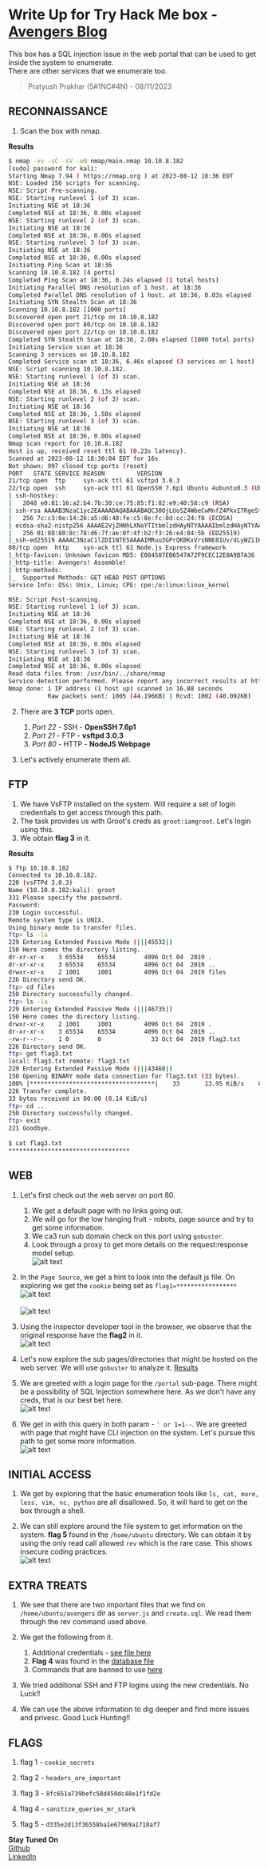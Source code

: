 # Write Up for Try Hack Me box - [Avengers Blog](https://tryhackme.com/room/avengers)

This box has a SQL injection issue in the web portal that can be used to get inside the system to enumerate.\
There are other services that we enumerate too. 

> Pratyush Prakhar (5#1NC#4N) - 08/11/2023


## RECONNAISSANCE

1. Scan the box with nmap.

**Results**

```bash
$ nmap -vv -sC -sV -oN nmap/main.nmap 10.10.8.182 
[sudo] password for kali: 
Starting Nmap 7.94 ( https://nmap.org ) at 2023-08-12 18:36 EDT
NSE: Loaded 156 scripts for scanning.
NSE: Script Pre-scanning.
NSE: Starting runlevel 1 (of 3) scan.
Initiating NSE at 18:36
Completed NSE at 18:36, 0.00s elapsed
NSE: Starting runlevel 2 (of 3) scan.
Initiating NSE at 18:36
Completed NSE at 18:36, 0.00s elapsed
NSE: Starting runlevel 3 (of 3) scan.
Initiating NSE at 18:36
Completed NSE at 18:36, 0.00s elapsed
Initiating Ping Scan at 18:36
Scanning 10.10.8.182 [4 ports]
Completed Ping Scan at 18:36, 0.24s elapsed (1 total hosts)
Initiating Parallel DNS resolution of 1 host. at 18:36
Completed Parallel DNS resolution of 1 host. at 18:36, 0.03s elapsed
Initiating SYN Stealth Scan at 18:36
Scanning 10.10.8.182 [1000 ports]
Discovered open port 21/tcp on 10.10.8.182
Discovered open port 80/tcp on 10.10.8.182
Discovered open port 22/tcp on 10.10.8.182
Completed SYN Stealth Scan at 18:36, 2.08s elapsed (1000 total ports)
Initiating Service scan at 18:36
Scanning 3 services on 10.10.8.182
Completed Service scan at 18:36, 6.46s elapsed (3 services on 1 host)
NSE: Script scanning 10.10.8.182.
NSE: Starting runlevel 1 (of 3) scan.
Initiating NSE at 18:36
Completed NSE at 18:36, 6.13s elapsed
NSE: Starting runlevel 2 (of 3) scan.
Initiating NSE at 18:36
Completed NSE at 18:36, 1.50s elapsed
NSE: Starting runlevel 3 (of 3) scan.
Initiating NSE at 18:36
Completed NSE at 18:36, 0.00s elapsed
Nmap scan report for 10.10.8.182
Host is up, received reset ttl 61 (0.23s latency).
Scanned at 2023-08-12 18:36:04 EDT for 16s
Not shown: 997 closed tcp ports (reset)
PORT   STATE SERVICE REASON         VERSION
21/tcp open  ftp     syn-ack ttl 61 vsftpd 3.0.3
22/tcp open  ssh     syn-ack ttl 61 OpenSSH 7.6p1 Ubuntu 4ubuntu0.3 (Ubuntu Linux; protocol 2.0)
| ssh-hostkey: 
|   2048 e0:81:16:a2:b4:7b:30:ce:75:85:f1:82:e9:40:58:c9 (RSA)
| ssh-rsa AAAAB3NzaC1yc2EAAAADAQABAAABAQC30OjLUoSZ4WbeCwMnfZ4PkvI7RgeStulMTQT/tAThTnTmaqt+fQgq8iRKgf+9L7rVSQqW9jUK3O01vwea4BGxQRd47+vjdq0oYlefSvBAhmb9UGlJjXOc//AlYgnPRo4mczv/z8Q04+ztP7NyxKWKBxAqJjmRYIvpMvm7ka5bLogDiSCUmOS80GYOhY181Uo4PQYxJ/+tcwkXbDg3JcZMv66e4Vo8sXkb/s4xYcRO1V/QlyKspHvcqsbixWnEiXfZhmsi5e1NtIgJx1SKqgExjAgjO/Helw9eBs+bAI6DQWFQvyGNOmivBBm/hdDHsPhJtLE573um96Xx28qdjEV1
|   256 7c:c3:0e:14:26:a5:d6:48:fe:c5:8e:fc:0d:cc:24:f8 (ECDSA)
| ecdsa-sha2-nistp256 AAAAE2VjZHNhLXNoYTItbmlzdHAyNTYAAAAIbmlzdHAyNTYAAABBBBB70Zhi9T1y1ZU23nbD9vV4Vs8Vl4axVqgDDafvgTxZLOG8cQ03rHVOTuJ9siIlcAHZ/J1wlC11eO0yF5ZrqTE=
|   256 01:88:80:8c:78:d6:7f:ae:0f:4f:b2:f3:26:e4:84:5b (ED25519)
|_ssh-ed25519 AAAAC3NzaC1lZDI1NTE5AAAAIMRuu3GPrQKBKxVrsNNE81Uv/dLyWZi1HRB3093zcw8p
80/tcp open  http    syn-ack ttl 61 Node.js Express framework
|_http-favicon: Unknown favicon MD5: E084507EB6547A72F9CEC12E0A9B7A36
|_http-title: Avengers! Assemble!
| http-methods: 
|_  Supported Methods: GET HEAD POST OPTIONS
Service Info: OSs: Unix, Linux; CPE: cpe:/o:linux:linux_kernel

NSE: Script Post-scanning.
NSE: Starting runlevel 1 (of 3) scan.
Initiating NSE at 18:36
Completed NSE at 18:36, 0.00s elapsed
NSE: Starting runlevel 2 (of 3) scan.
Initiating NSE at 18:36
Completed NSE at 18:36, 0.00s elapsed
NSE: Starting runlevel 3 (of 3) scan.
Initiating NSE at 18:36
Completed NSE at 18:36, 0.00s elapsed
Read data files from: /usr/bin/../share/nmap
Service detection performed. Please report any incorrect results at https://nmap.org/submit/ .
Nmap done: 1 IP address (1 host up) scanned in 16.88 seconds
           Raw packets sent: 1005 (44.196KB) | Rcvd: 1002 (40.092KB)
```

2. There are **3 TCP** ports open. 
	1. *Port 22* - SSH - **OpenSSH 7.6p1**
	2. *Port 21* - FTP - **vsftpd 3.0.3**
	3. *Port 80* - HTTP - **NodeJS Webpage**

3. Let's actively enumerate them all.


## FTP

1. We have VsFTP installed on the system. Will require a set of login credentials to get access through this path.
2. The task provides us with Groot's creds as `groot:iamgroot`. Let's login using this.
3. We obtain **flag 3** in it.

**Results**
```bash
$ ftp 10.10.8.182                                            
Connected to 10.10.8.182.
220 (vsFTPd 3.0.3)
Name (10.10.8.182:kali): groot
331 Please specify the password.
Password: 
230 Login successful.
Remote system type is UNIX.
Using binary mode to transfer files.
ftp> ls -la
229 Entering Extended Passive Mode (|||45532|)
150 Here comes the directory listing.
dr-xr-xr-x    3 65534    65534        4096 Oct 04  2019 .
dr-xr-xr-x    3 65534    65534        4096 Oct 04  2019 ..
drwxr-xr-x    2 1001     1001         4096 Oct 04  2019 files
226 Directory send OK.
ftp> cd files
250 Directory successfully changed.
ftp> ls -la
229 Entering Extended Passive Mode (|||46735|)
150 Here comes the directory listing.
drwxr-xr-x    2 1001     1001         4096 Oct 04  2019 .
dr-xr-xr-x    3 65534    65534        4096 Oct 04  2019 ..
-rw-r--r--    1 0        0              33 Oct 04  2019 flag3.txt
226 Directory send OK.
ftp> get flag3.txt
local: flag3.txt remote: flag3.txt
229 Entering Extended Passive Mode (|||43468|)
150 Opening BINARY mode data connection for flag3.txt (33 bytes).
100% |***********************************|    33       13.95 KiB/s    00:00 ETA
226 Transfer complete.
33 bytes received in 00:00 (0.14 KiB/s)
ftp> cd ..
250 Directory successfully changed.
ftp> exit
221 Goodbye.
                                                                                
$ cat flag3.txt    
**********************************
```

## WEB

1. Let's first check out the web server on port 80. 
	1. We get a default page with no links going out.
	2. We will go for the low hanging fruit - robots, page source and try to get some information.
	3. We ca3 run sub domain check on this port using `gobuster`.
	4. Look through a proxy to get more details on the request:response model setup.
\
![alt text](images/webpage.png)

2. In the `Page Source`, we get a hint to look into the default js file. On exploring we get the `cookie` being set as `flag1=*****************`
\
![alt text](images/ps.png)
\
\
![alt text](images/ps_cookie.png)

3. Using the inspector developer tool in the browser, we observe that the original response have the **flag2** in it.
\
![alt text](images/headers.png)


4. Let's now explore the sub pages/directories that might be hosted on the web server. We will use `gobuster` to analyze it. [Results](web/port_80.txt)

5. We are greeted with a login page for the `/portal` sub-page. There might be a possibility of SQL Injection somewhere here. As we don't have any creds, that is our best bet here.
\
![alt text](images/portal.png)


6. We get in with this query in both param - `' or 1=1--`. We are greeted with page that might have CLI injection on the system. Let's pursue this path to get some more information.
\
![alt text](images/cli.png)


## INITIAL ACCESS

1. We get by exploring that the basic enumeration tools like `ls, cat, more, less, vim, nc, python` are all disallowed. So, it will hard to get on the box through a shell.

2. We can still explore around the file system to get information on the system. **flag 5** found in the `/home/ubuntu` directory. We can obtain it by using the only read call allowed `rev` which is the rare case. This shows insecure coding practices.
\
![alt text](images/jarvis.png)

## EXTRA TREATS

1. We see that there are two important files that we find on `/home/ubuntu/avengers` dir as `server.js` and `create.sql`. We read them through the rev command used above.

2. We get the following from it.
	1. Additional credentials - [see file here](creds.txt)
	2. **Flag 4** was found in the [database file](web/portal/sql/create.sql)
	3. Commands that are banned to use [here](web/portal/sql/server.js)

3. We tried additional SSH and FTP logins using the new credentials. No Luck!!
4. We can use the above information to dig deeper and find more issues and privesc. Good Luck Hunting!!

## FLAGS

1. flag 1 - `cookie_secrets`

2. flag 2 - `headers_are_important`

3. flag 3 - `8fc651a739befc58d450dc48e1f1fd2e`

4. flag 4 - `sanitize_queries_mr_stark`

5. flag 5 - `d335e2d13f36558ba1e67969a1718af7`


**Stay Tuned On**\
[Github](https://github.com/pratty010/Boxes)\
[LinkedIn](https://www.linkedin.com/in/pratyush-prakhar/)